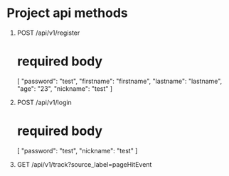 # Project api methods

1. POST /api/v1/register
   # required body
   [
        "password": "test",
        "firstname": "firstname",
        "lastname": "lastname",
        "age": "23",
        "nickname": "test"
   ]
   
2. POST /api/v1/login
   # required body
   [
        "password": "test",
        "nickname": "test"
   ]
   
3. GET /api/v1/track?source_label=pageHitEvent
